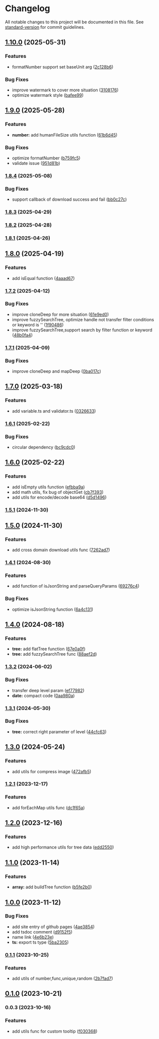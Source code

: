 # Changelog

All notable changes to this project will be documented in this file. See [standard-version](https://github.com/conventional-changelog/standard-version) for commit guidelines.

## [1.10.0](https://github.com/chandq/sculp-js/compare/v1.9.0...v1.10.0) (2025-05-31)

### Features

- formatNumber support set baseUnit arg ([2c128b6](https://github.com/chandq/sculp-js/commit/2c128b6fe585ed803078cf006e93aedab8cbb4ce))

### Bug Fixes

- improve watermark to cover more situation ([3108176](https://github.com/chandq/sculp-js/commit/31081762f6722c2cc6d059420deb3daba39bf307))
- optimize watermark style ([bafee99](https://github.com/chandq/sculp-js/commit/bafee99becff30530f75822f1bb006cbda7ec86b))

## [1.9.0](https://github.com/chandq/sculp-js/compare/v1.8.4...v1.9.0) (2025-05-28)

### Features

- **number:** add humanFileSize utils function ([61b6d45](https://github.com/chandq/sculp-js/commit/61b6d45636390d07492195a7f955f59d6b3c46ff))

### Bug Fixes

- optimize formatNumber ([b759fc5](https://github.com/chandq/sculp-js/commit/b759fc59bc7bd19dd1f11902b1dc5614b46fc489))
- validate issue ([951d81b](https://github.com/chandq/sculp-js/commit/951d81ba35269b1b80fea87dd943ea6f72087734))

### [1.8.4](https://github.com/chandq/sculp-js/compare/v1.8.3...v1.8.4) (2025-05-08)

### Bug Fixes

- support callback of download success and fail ([bb0c27c](https://github.com/chandq/sculp-js/commit/bb0c27c1157fbdfc5ea7f6fd4807ba93b93edf0a))

### [1.8.3](https://github.com/chandq/sculp-js/compare/v1.8.2...v1.8.3) (2025-04-29)

### [1.8.2](https://github.com/chandq/sculp-js/compare/v1.8.1...v1.8.2) (2025-04-28)

### [1.8.1](https://github.com/chandq/sculp-js/compare/v1.8.0...v1.8.1) (2025-04-26)

## [1.8.0](https://github.com/chandq/sculp-js/compare/v1.7.2...v1.8.0) (2025-04-19)

### Features

- add isEqual function ([4aaad67](https://github.com/chandq/sculp-js/commit/4aaad67fe051b63b20143ce4f47357bb5e6a7cbc))

### [1.7.2](https://github.com/chandq/sculp-js/compare/v1.7.1...v1.7.2) (2025-04-12)

### Bug Fixes

- improve cloneDeep for more situation ([61e9ed0](https://github.com/chandq/sculp-js/commit/61e9ed04dcaf0e9f0183597cee3e6ff0e8c8e21d))
- improve fuzzySearchTree, optimize handle not transfer filter conditions or keyword is '' ([1f90486](https://github.com/chandq/sculp-js/commit/1f904863818be6b53ec7926c8e9c883509d1c241))
- improve fuzzySearchTree,support search by filter function or keyword ([48b0fa4](https://github.com/chandq/sculp-js/commit/48b0fa411a90af7bc0d15ebc4ac0a88404c9b0aa))

### [1.7.1](https://github.com/chandq/sculp-js/compare/v1.7.0...v1.7.1) (2025-04-09)

### Bug Fixes

- improve cloneDeep and mapDeep ([0ba017c](https://github.com/chandq/sculp-js/commit/0ba017cd36d6c03a505044e5c45d8a98a5dde851))

## [1.7.0](https://github.com/chandq/sculp-js/compare/v1.6.1...v1.7.0) (2025-03-18)

### Features

- add variable.ts and validator.ts ([0326633](https://github.com/chandq/sculp-js/commit/03266331e444fe1a757b188b68801abf3ff169c4))

### [1.6.1](https://github.com/chandq/sculp-js/compare/v1.6.0...v1.6.1) (2025-02-22)

### Bug Fixes

- circular dependency ([bc9cdc0](https://github.com/chandq/sculp-js/commit/bc9cdc0bc9e4ca6684844dffdc3a9861d0916a81))

## [1.6.0](https://github.com/chandq/sculp-js/compare/v1.5.1...v1.6.0) (2025-02-22)

### Features

- add isEmpty utils function ([efbba9a](https://github.com/chandq/sculp-js/commit/efbba9a5f603a105763ca16e65c55d02c6972709))
- add math utils, fix bug of objectGet ([cb7f393](https://github.com/chandq/sculp-js/commit/cb7f393d8cf537a4a445359dea88d29cfebd62d1))
- add utils for encode/decode base64 ([d5d1496](https://github.com/chandq/sculp-js/commit/d5d1496186fe49732b1dfc14cb5662ce1cdec294))

### [1.5.1](https://github.com/chandq/sculp-js/compare/v1.5.0...v1.5.1) (2024-11-30)

## [1.5.0](https://github.com/chandq/sculp-js/compare/v1.4.1...v1.5.0) (2024-11-30)

### Features

- add cross domain download utils func ([7262ad7](https://github.com/chandq/sculp-js/commit/7262ad7041929daf7924163a53202ff4d73dafe2))

### [1.4.1](https://github.com/chandq/sculp-js/compare/v1.4.0...v1.4.1) (2024-08-30)

### Features

- add function of isJsonString and parseQueryParams ([69276c4](https://github.com/chandq/sculp-js/commit/69276c4364890fb20237faa27cd51cb7304c6b95))

### Bug Fixes

- optimize isJsonString function ([6a4c131](https://github.com/chandq/sculp-js/commit/6a4c131ab1ee00e48586f7c6ad748e26165b1cd8))

## [1.4.0](https://github.com/chandq/sculp-js/compare/v1.3.2...v1.4.0) (2024-08-18)

### Features

- **tree:** add flatTree function ([67e0a0f](https://github.com/chandq/sculp-js/commit/67e0a0f0459b1ce84ad89f8e929a38cf5e1b61ad))
- **tree:** add fuzzySearchTree func ([88aef2d](https://github.com/chandq/sculp-js/commit/88aef2d650323d193b84aa4f1e6e205b45d78fff))

### [1.3.2](https://github.com/chandq/sculp-js/compare/v1.3.1...v1.3.2) (2024-06-02)

### Bug Fixes

- transfer deep level param ([ef77982](https://github.com/chandq/sculp-js/commit/ef77982b6d93e1f23e705e988f3db573985fa014))
- **date:** compact code ([0aa980a](https://github.com/chandq/sculp-js/commit/0aa980a15c1aa5c9b51db974c6dc3ca270e89f22))

### [1.3.1](https://github.com/chandq/sculp-js/compare/v1.3.0...v1.3.1) (2024-05-30)

### Bug Fixes

- **tree:** correct right parameter of level ([44cfc63](https://github.com/chandq/sculp-js/commit/44cfc639f9216f64e2272fb8fd647fc2ebb0d638))

## [1.3.0](https://github.com/chandq/sculp-js/compare/v1.2.1...v1.3.0) (2024-05-24)

### Features

- add utils for compress image ([472afb5](https://github.com/chandq/sculp-js/commit/472afb5605c1670f71122c1c596a2b4383e8ab1d))

### [1.2.1](https://github.com/chandq/sculp-js/compare/v1.2.0...v1.2.1) (2023-12-17)

### Features

- add forEachMap utils func ([dc1f65a](https://github.com/chandq/sculp-js/commit/dc1f65a7d2bcf1e5a05a5427a1e143ca072d7d19))

## [1.2.0](https://github.com/chandq/sculp-js/compare/v1.1.0...v1.2.0) (2023-12-16)

### Features

- add high performance utils for tree data ([edd2550](https://github.com/chandq/sculp-js/commit/edd25506cf335562a4fcdca78e612e2e2ecf7673))

## [1.1.0](https://github.com/chandq/sculp-js/compare/v1.0.1...v1.1.0) (2023-11-14)

### Features

- **array:** add buildTree function ([b5fe2b0](https://github.com/chandq/sculp-js/commit/b5fe2b098ad3fa30d3fbfe29a3df3b6e70f32725))

## [1.0.0](https://github.com/chandq/sculp-js/compare/v0.1.1...v1.0.0) (2023-11-12)

### Bug Fixes

- add site entry of github pages ([4ae3854](https://github.com/chandq/sculp-js/commit/4ae38543ee8a26758554aada2c8ee8bd6085eeff))
- add tsdoc comment ([d9152f5](https://github.com/chandq/sculp-js/commit/d9152f56618ba070e85b06a8e7e601dd0f75b8a2))
- name link ([4e6b23e](https://github.com/chandq/sculp-js/commit/4e6b23eb7313ccac360c686c51609a6f13811d08))
- **ts:** export ts type ([5ba2305](https://github.com/chandq/sculp-js/commit/5ba23059fbaac096a53b49ee01f599328fafa1c2))

### [0.1.1](https://github.com/chandq/sculp-js/compare/v0.1.0...v0.1.1) (2023-10-25)

### Features

- add utils of number,func,unique,random ([2b7fad7](https://github.com/chandq/sculp-js/commit/2b7fad7822f4ce8216d0addc85e807821e01d15e))

## [0.1.0](https://github.com/chandq/sculp-js/compare/v0.0.3...v0.1.0) (2023-10-21)

### 0.0.3 (2023-10-16)

### Features

- add utils func for custom tooltip ([f030368](https://github.com/chandq/sculp-js/commit/f030368a62471c85a5cddf5eeb2295fc32f27535))

